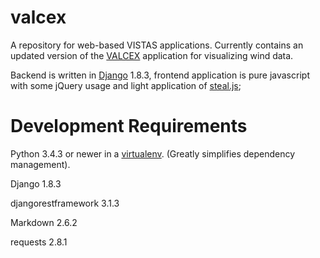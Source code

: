 # valcex
A repository for web-based VISTAS applications. Currently contains an updated version of the [VALCEX](https://github.com/TaylorMutch/leaa) application for visualizing wind data.

Backend is written in [Django](https://www.djangoproject.com/) 1.8.3, frontend application is pure javascript with some jQuery usage and light application of [steal.js](http://www.stealjs.com);

# Development Requirements

Python 3.4.3 or newer in a [virtualenv](http://docs.python-guide.org/en/latest/dev/virtualenvs/). (Greatly simplifies dependency management).

Django 1.8.3

djangorestframework 3.1.3

Markdown 2.6.2

requests 2.8.1
